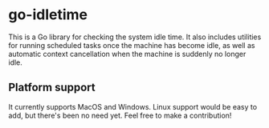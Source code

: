 # go-idletime

This is a Go library for checking the system idle time. It also includes utilities for running scheduled tasks once the machine has become idle, as well as automatic context cancellation when the machine is suddenly no longer idle.

## Platform support
It currently supports MacOS and Windows. Linux support would be easy to add, but there's been no need yet. Feel free to make a contribution!
